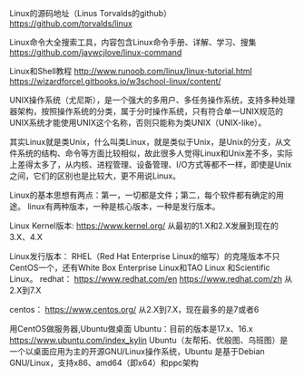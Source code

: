 Linux的源码地址（Linus Torvalds的github）
https://github.com/torvalds/linux


Linux命令大全搜索工具，内容包含Linux命令手册、详解、学习、搜集
https://github.com/jaywcjlove/linux-command


Linux和Shell教程
http://www.runoob.com/linux/linux-tutorial.html
https://wizardforcel.gitbooks.io/w3school-linux/content/


UNIX操作系统（尤尼斯），是一个强大的多用户、多任务操作系统，支持多种处理器架构，按照操作系统的分类，属于分时操作系统，只有符合单一UNIX规范的UNIX系统才能使用UNIX这个名称，否则只能称为类UNIX（UNIX-like）。

其实Linux就是类Unix，什么叫类Linux，就是类似于Unix，是Unix的分支，从文件系统的结构、命令等方面比较相似，故此很多人觉得Linux和Unix差不多，实际上差得太多了，从内核、进程管理、设备管理、I/O方式等都不一样，即使是Unix之间，它们的区别也是比较大，更不用说Linux。

Linux的基本思想有两点：第一，一切都是文件；第二，每个软件都有确定的用途。
linux有两种版本，一种是核心版本，一种是发行版本。

Linux Kernel版本:
https://www.kernel.org/
从最初的1.X和2.X发展到现在的3.X、4.X

Linux发行版本：
RHEL（Red Hat Enterprise Linux的缩写）的克隆版本不只CentOS一个，还有White Box Enterprise Linux和TAO Linux 和Scientific Linux。
redhat：
https://www.redhat.com/en
https://www.redhat.com/zh
从2.X到7.X

centos：
https://www.centos.org/
从2.X到7.X，现在最多的是7或者6


用CentOS做服务器,Ubuntu做桌面
Ubuntu：目前的版本是17.x、16.x
https://www.ubuntu.com/index_kylin
Ubuntu（友帮拓、优般图、乌班图）是一个以桌面应用为主的开源GNU/Linux操作系统，Ubuntu 是基于Debian GNU/Linux，支持x86、amd64（即x64）和ppc架构










